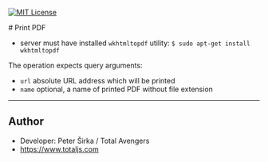 [![MIT License][license-image]][license-url]

# Print PDF

- server must have installed `wkhtmltopdf` utility: `$ sudo apt-get install wkhtmltopdf`

The operation expects query arguments:

- `url` absolute URL address which will be printed
- `name` optional, a name of printed PDF without file extension

---

## Author

- Developer: Peter Širka / Total Avengers
- <https://www.totaljs.com>

[license-image]: https://img.shields.io/badge/license-MIT-blue.svg?style=flat
[license-url]: license.txt